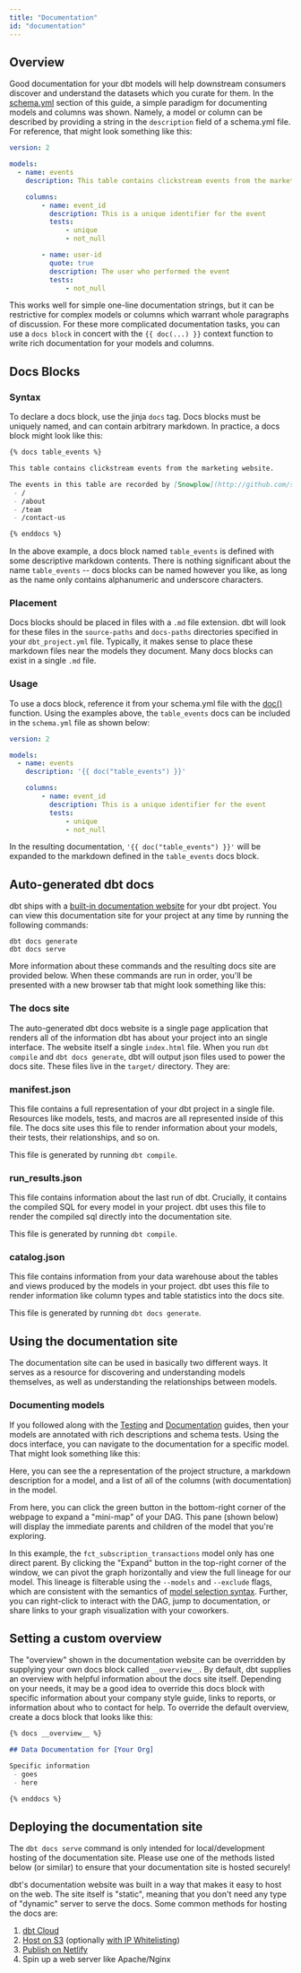 ```yaml
---
title: "Documentation"
id: "documentation"
---
```


## Overview

Good documentation for your dbt models will help downstream consumers discover and understand the datasets which you curate for them. In the [schema.yml](declaring-properties) section of this guide, a simple paradigm for documenting models and columns was shown. Namely, a model or column can be described by providing a string in the `description` field of a schema.yml file. For reference, that might look something like this:

<File name='schema.yml'>

```yaml
version: 2

models:
  - name: events
    description: This table contains clickstream events from the marketing website

    columns:
        - name: event_id
          description: This is a unique identifier for the event
          tests:
              - unique
              - not_null

        - name: user-id
          quote: true
          description: The user who performed the event
          tests:
              - not_null
```

</File>

This works well for simple one-line documentation strings, but it can be restrictive for complex models or columns which warrant whole paragraphs of discussion. For these more complicated documentation tasks, you can use a `docs block` in concert with the `{{ doc(...) }}` context function to write rich documentation for your models and columns.

## Docs Blocks
### Syntax
To declare a docs block, use the jinja `docs` tag. Docs blocks must be uniquely named, and can contain arbitrary markdown. In practice, a docs block might look like this:

<File name='events.md'>

```markdown
{% docs table_events %}

This table contains clickstream events from the marketing website.

The events in this table are recorded by [Snowplow](http://github.com/snowplow/snowplow) and piped into the warehouse on an hourly basis. The following pages of the marketing site are tracked:
 - /
 - /about
 - /team
 - /contact-us

{% enddocs %}
```

</File>

In the above example, a docs block named `table_events` is defined with some descriptive markdown contents. There is nothing significant about the name `table_events` -- docs blocks can be named however you like, as long as the name only contains alphanumeric and underscore characters.

### Placement
Docs blocks should be placed in files with a `.md` file extension. dbt will look for these files in the `source-paths` and `docs-paths` directories specified in your `dbt_project.yml` file. Typically, it makes sense to place these markdown files near the models they document. Many docs blocks can exist in a single `.md` file.

### Usage
To use a docs block, reference it from your schema.yml file with the [doc()](doc) function. Using the examples above, the `table_events` docs can be included in the `schema.yml` file as shown below:

<File name='schema.yml'>

```yaml
version: 2

models:
  - name: events
    description: '{{ doc("table_events") }}'

    columns:
        - name: event_id
          description: This is a unique identifier for the event
          tests:
              - unique
              - not_null
```

</File>

In the resulting documentation, `'{{ doc("table_events") }}'` will be expanded to the markdown defined in the `table_events` docs block.


## Auto-generated dbt docs

dbt ships with a [built-in documentation website](https://www.getdbt.com/example-documentation/#!/overview) for your dbt project. You can view this documentation site for your project at any time by running the following commands:
```
dbt docs generate
dbt docs serve
```

More information about these commands and the resulting docs site are provided below. When these commands are run in order, you'll be presented with a new browser tab that might look something like this:

<Lightbox src="/img/docs/building-a-dbt-project/testing-and-documentation/5fec8d1-Screen_Shot_2018-08-14_at_6.22.24_PM.png" title="Auto-generated dbt documentation website"/>

### The docs site

The auto-generated dbt docs website is a single page application that renders all of the information dbt has about your project into an single interface. The website itself a single `index.html` file. When you run `dbt compile` and `dbt docs generate`, dbt will output json files used to power the docs site. These files live in the `target/` directory. They are:

### manifest.json
This file contains a full representation of your dbt project in a single file. Resources like models, tests, and macros are all represented inside of this file. The docs site uses this file to render information about your models, their tests, their relationships, and so on.

This file is generated by running `dbt compile`.

### run_results.json
This file contains information about the last run of dbt. Crucially, it contains the compiled SQL for every model in your project. dbt uses this file to render the compiled sql directly into the documentation site.

This file is generated by running `dbt compile`.

### catalog.json
This file contains information from your data warehouse about the tables and views produced by the models in your project. dbt uses this file to render information like column types and table statistics into the docs site.

This file is generated by running `dbt docs generate`.

## Using the documentation site

The documentation site can be used in basically two different ways. It serves as a resource for discovering and understanding models themselves, as well as understanding the relationships between models.

### Documenting models

If you followed along with the [Testing](testing) and [Documentation](documentation) guides, then your models are annotated with rich descriptions and schema tests. Using the docs interface, you can navigate to the documentation for a specific model. That might look something like this:

<Lightbox src="/img/docs/building-a-dbt-project/testing-and-documentation/f2221dc-Screen_Shot_2018-08-14_at_6.29.55_PM.png" title="Auto-generated documentation for a dbt model"/>

Here, you can see the a representation of the project structure, a markdown description for a model, and a list of all of the columns (with documentation) in the model.

From here, you can click the green button in the bottom-right corner of the webpage to expand a "mini-map" of your DAG. This pane (shown below) will display the immediate parents and children of the model that you're exploring.

<Lightbox src="/img/docs/building-a-dbt-project/testing-and-documentation/ec77c45-Screen_Shot_2018-08-14_at_6.31.56_PM.png" title="Opening the DAG mini-map"/>

In this example, the `fct_subscription_transactions` model only has one direct parent. By clicking the "Expand" button in the top-right corner of the window, we can pivot the graph horizontally and view the full lineage for our model. This lineage is filterable using the `--models` and `--exclude` flags, which are consistent with the semantics of [model selection syntax](model-selection-syntax). Further, you can right-click to interact with the DAG, jump to documentation, or share links to your graph visualization with your coworkers.

<Lightbox src="/img/docs/building-a-dbt-project/testing-and-documentation/ac97fba-Screen_Shot_2018-08-14_at_6.35.14_PM.png" title="The full lineage for a dbt model"/>

## Setting a custom overview

The "overview" shown in the documentation website can be overridden by supplying your own docs block called `__overview__`. By default, dbt supplies an overview with helpful information about the docs site itself. Depending on your needs, it may be a good idea to override this docs block with specific information about your company style guide, links to reports, or information about who to contact for help. To override the default overview, create a docs block that looks like this:

<File name='models/overview.md'>

```markdown
{% docs __overview__ %}

## Data Documentation for [Your Org]

Specific information
 - goes
 - here

{% enddocs %}
```

</File>

## Deploying the documentation site

<Callout type="warning" title="Security">

The `dbt docs serve` command is only intended for local/development hosting of the documentation site. Please use one of the methods listed below (or similar) to ensure that your documentation site is hosted securely!

</Callout>

dbt's documentation website was built in a way that makes it easy to host on the web. The site itself is "static", meaning that you don't need any type of "dynamic" server to serve the docs. Some common methods for hosting the docs are:

1. [dbt Cloud](cloud-generating-documentation)
2. [Host on S3](https://docs.aws.amazon.com/AmazonS3/latest/dev/WebsiteHosting.html) (optionally [with IP Whitelisting](https://docs.aws.amazon.com/AmazonS3/latest/dev/example-bucket-policies.html#example-bucket-policies-use-case-3))
3. [Publish on Netlify](https://discourse.getdbt.com/t/publishing-dbt-docs-to-netlify/121)
4. Spin up a web server like Apache/Nginx
